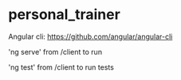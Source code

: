 # personal_trainer

Angular cli: https://github.com/angular/angular-cli

'ng serve' from /client to run

'ng test' from  /client to run tests
